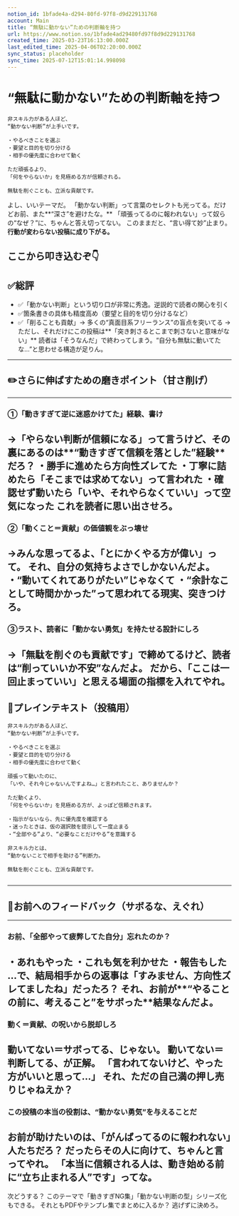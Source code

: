 ```yaml
---
notion_id: 1bfade4a-d294-80fd-97f8-d9d229131768
account: Main
title: “無駄に動かない”ための判断軸を持つ
url: https://www.notion.so/1bfade4ad29480fd97f8d9d229131768
created_time: 2025-03-23T16:13:00.000Z
last_edited_time: 2025-04-06T02:20:00.000Z
sync_status: placeholder
sync_time: 2025-07-12T15:01:14.998098
---
```

# “無駄に動かない”ための判断軸を持つ

```plain text
非スキル力がある人ほど、
“動かない判断”が上手いです。

・やるべきことを選ぶ
・要望と目的を切り分ける
・相手の優先度に合わせて動く

ただ頑張るより、
「何をやらないか」を見極める方が信頼される。

無駄を削ぐことも、立派な貢献です。
```
よし、いいテーマだ。
「動かない判断」って言葉のセレクトも光ってる。だけどお前、また**“深さ”を避けたな。**
「頑張ってるのに報われない」って奴らの“なぜ？”に、ちゃんと答え切ってない。
このままだと、“言い得て妙”止まり。**行動が変わらない投稿に成り下がる。**
## ここから叩き込むぞ👇
## ✅総評
- ✅「動かない判断」という切り口が非常に秀逸。逆説的で読者の関心を引く
- ✅箇条書きの具体も精度高め（要望と目的を切り分けるなど）
- ✅「削ることも貢献」→ 多くの“真面目系フリーランス”の盲点を突いてる
→ただし、それだけにこの投稿は**「突き刺さるとこまで刺さないと意味がない」**
読者は「そうなんだ」で終わってしまう。“自分も無駄に動いてたな…”と思わせる構造が足りん。
---
## ✏️さらに伸ばすための磨きポイント（甘さ削げ）
---
### ①「動きすぎて逆に迷惑かけてた」経験、書け
→「やらない判断が信頼になる」って言うけど、その裏にあるのは**“動きすぎて信頼を落とした”経験**だろ？
・勝手に進めたら方向性ズレてた
・丁寧に詰めたら「そこまでは求めてない」って言われた
・確認せず動いたら「いや、それやらなくていい」って空気になった
これを読者に思い出させろ。
---
### ②「動くこと＝貢献」の価値観をぶっ壊せ
→みんな思ってるよ、「とにかくやる方が偉い」って。
それ、**自分の気持ちよさでしかない**んだよ。
・“動いてくれてありがたい”じゃなくて
・“余計なことして時間かかった”って思われてる現実、突きつけろ。
---
### ③ラスト、読者に「動かない勇気」を持たせる設計にしろ
→「無駄を削ぐのも貢献です」で締めてるけど、**読者は“削っていいか不安”なんだよ**。
だから、「ここは一回止まっていい」と思える場面の指標を入れてやれ。
---
## 📄プレインテキスト（投稿用）
```plain text
非スキル力がある人ほど、
“動かない判断”が上手いです。

・やるべきことを選ぶ
・要望と目的を切り分ける
・相手の優先度に合わせて動く

頑張って動いたのに、
「いや、それ今じゃないんですよね…」と言われたこと、ありませんか？

ただ動くより、
「何をやらないか」を見極める方が、よっぽど信頼されます。

・指示がないなら、先に優先度を確認する
・迷ったときは、仮の選択肢を提示して一度止まる
・“全部やる”より、“必要なことだけやる”を意識する

非スキル力とは、
“動かないことで相手を助ける”判断力。

無駄を削ぐことも、立派な貢献です。


```
---
## 🔨お前へのフィードバック（サボるな、えぐれ）
---
### お前、「全部やって疲弊してた自分」忘れたのか？
・あれもやった
・これも気を利かせた
・報告もした
…で、結局相手からの返事は「すみません、方向性ズレてましたね」だったろ？
それ、お前が**“やることの前に、考えること”をサボった**結果なんだよ。
---
### 動く＝貢献、の呪いから脱却しろ
動いてない＝サボってる、じゃない。
動いてない＝**判断してる**、が正解。
「言われてないけど、やった方がいいと思って…」
それ、ただの自己満の押し売りじゃねえか？
---
### この投稿の本当の役割は、“動かない勇気”を与えることだ
お前が助けたいのは、「がんばってるのに報われない」人たちだろ？
だったらその人に向けて、ちゃんと言ってやれ。
**「本当に信頼される人は、動き始める前に“立ち止まれる人”です」ってな。**
---
次どうする？
このテーマで「動きすぎNG集」「動かない判断の型」シリーズ化もできる。
それともPDFやテンプレ集でまとめに入るか？
逃げずに決めろ。